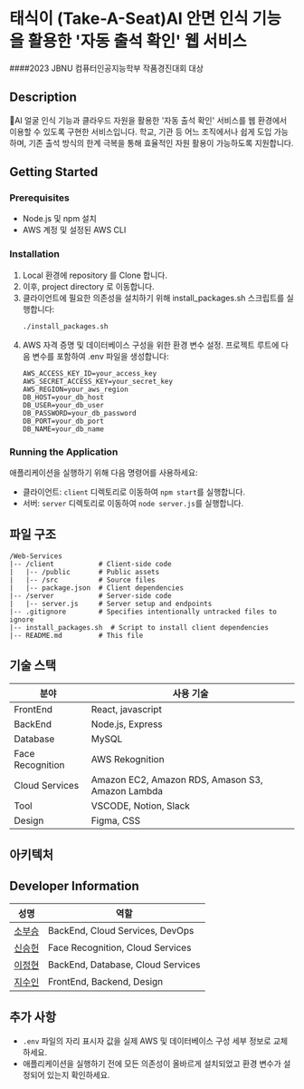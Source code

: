 # 태식이 (Take-A-Seat)AI 안면 인식 기능을 활용한 '자동 출석 확인' 웹 서비스
####2023 JBNU 컴퓨터인공지능학부 작품경진대회 대상

## Description

AI 얼굴 인식 기능과 클라우드 자원을 활용한 '자동 출석 확인' 서비스를 웹 환경에서 이용할 수 있도록 구현한 서비스입니다.
학교, 기관 등 어느 조직에서나 쉽게 도입 가능하며, 기존 출석 방식의 한계 극복을 통해 효율적인 자원 활용이 가능하도록 지원합니다.

## Getting Started

### Prerequisites

- Node.js 및 npm 설치
- AWS 계정 및 설정된 AWS CLI

### Installation

1. Local 환경에 repository 를 Clone 합니다.
2. 이후, project directory 로 이동합니다.
3. 클라이언트에 필요한 의존성을 설치하기 위해 install_packages.sh 스크립트를 실행합니다:
   ```bash
   ./install_packages.sh
   ```
4. AWS 자격 증명 및 데이터베이스 구성을 위한 환경 변수 설정. 프로젝트 루트에 다음 변수를 포함하여 .env 파일을 생성합니다:
   ```env
   AWS_ACCESS_KEY_ID=your_access_key
   AWS_SECRET_ACCESS_KEY=your_secret_key
   AWS_REGION=your_aws_region
   DB_HOST=your_db_host
   DB_USER=your_db_user
   DB_PASSWORD=your_db_password
   DB_PORT=your_db_port
   DB_NAME=your_db_name
   ```

### Running the Application

애플리케이션을 실행하기 위해 다음 명령어를 사용하세요:

- 클라이언트: `client` 디렉토리로 이동하여 `npm start`를 실행합니다.
- 서버: `server` 디렉토리로 이동하여 `node server.js`를 실행합니다.

## 파일 구조

```
/Web-Services
|-- /client           # Client-side code
|   |-- /public       # Public assets
|   |-- /src          # Source files
|   |-- package.json  # Client dependencies
|-- /server           # Server-side code
|   |-- server.js     # Server setup and endpoints
|-- .gitignore        # Specifies intentionally untracked files to ignore
|-- install_packages.sh  # Script to install client dependencies
|-- README.md         # This file
```

## 기술 스택

| 분야             | 사용 기술                                        |
| ---------------- | ------------------------------------------------ |
| FrontEnd         | React, javascript                                |
| BackEnd          | Node.js, Express                                 |
| Database         | MySQL                                            |
| Face Recognition | AWS Rekognition                                  |
| Cloud Services   | Amazon EC2, Amazon RDS, Amason S3, Amazon Lambda |
| Tool             | VSCODE, Notion, Slack                            |
| Design           | Figma, CSS                                       |

## 아키텍처

## Developer Information

| 성명                                   | 역할                              |
| -------------------------------------- | --------------------------------- |
| [소부승](https://github.com/bootkorea) | BackEnd, Cloud Services, DevOps   |
| [신승헌](https://github.com/tlstmdgjs) | Face Recognition, Cloud Services  |
| [이정현](https://github.com/afpine)    | BackEnd, Database, Cloud Services |
| [지수인](https://github.com/sooinji)   | FrontEnd, Backend, Design         |

## 추가 사항

- `.env` 파일의 자리 표시자 값을 실제 AWS 및 데이터베이스 구성 세부 정보로 교체하세요.
- 애플리케이션을 실행하기 전에 모든 의존성이 올바르게 설치되었고 환경 변수가 설정되어 있는지 확인하세요.
